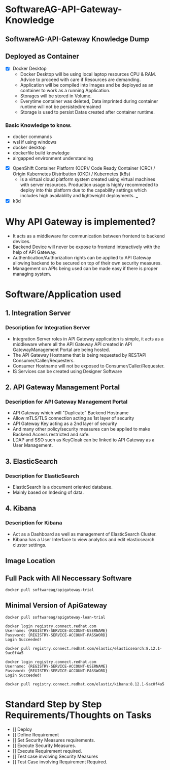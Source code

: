 # SoftwareAG-API-Gateway-Knowledge

## SoftwareAG-API-Gateway Knowledge Dump
## Deployed as Container
- [x] Docker Desktop
  - Docker Desktop will be using local laptop resources CPU & RAM. Advice to proceed with care if Resources are demanding.
  - Application will be compiled into Images and be deployed as an container to work as a running Application.
  - Storages will be stored in Volume.
  - Everytime container was deleted, Data imprinted during container runtime will not be persisted/remained
  - Storage is used to persist Datas created after container runtime.
### Basic Knowledge to know.
  + docker commands
  + wsl if using windows
  + docker desktop
  + dockerfile build knowledge
  + airgapped environment understanding
- [x] OpenShift Container Platform (OCP)/ Code Ready Container (CRC) / Origin Kubernetes Distribution (OKD) / Kubernetes (k8s)
  - is a virtual cloud platform system created using virtual machines with server resources. Production usage is highly recommeded to deploy into this platform due to the capability settings which includes high availablilty and lightweight deployments.
  _
- [x] k3d

# Why API Gateway is implemented?
+ It acts as a middleware for communication between frontend to backend devices.
+ Backend Device will never be expose to frontend interactively with the help of API Gateway.
+ Authentication/Authorization rights can be applied to API Gateway allowing backend to be secured on top of their own security measures.
+ Management on APIs being used can be made easy if there is proper managing system.

# Software/Application used
## 1. Integration Server
### Description for Integration Server
+ Integration Server roles in API Gateway application is simple, it acts as a middleware where all the API Gateway API created in API GatewayManagement Portal are being hosted. 
+ The API Gateway Hostname that is being requested by RESTAPI Consumer/Caller/Requesters.
+ Consumer Hostname will not be exposed to Consumer/Caller/Requester.
+ IS Services can be created using Designer Software
## 2. API Gateway Management Portal
### Description for API Gateway Management Portal
+ API Gateway which will "Duplicate" Backend Hostname
+ Allow mTLS/TLS connection acting as 1st layer of security
+ API Gateway Key acting as a 2nd layer of security
+ And many other policy/security measures can be applied to make Backend Access restricted and safe.
+ LDAP and SSO such as KeyCloak can be linked to API Gateway as a User Management.
## 3. ElasticSearch
### Description for ElasticSearch
+ ElasticSearch is a document oriented database.
+ Mainly based on Indexing of data.
## 4. Kibana
### Description for Kibana
+ Act as a Dashboard as well as management of ElasticSearch Cluster.
+ Kibana has a User Interface to view analytics and edit elasticsearch cluster settings.


## Image Location
## Full Pack with All Neccessary Software
```
docker pull softwareag/apigateway-trial
```
## Minimal Version of ApiGateway
```
docker pull softwareag/apigateway-lean-trial
```
```
docker login registry.connect.redhat.com
Username: {REGISTRY-SERVICE-ACCOUNT-USERNAME}
Password: {REGISTRY-SERVICE-ACCOUNT-PASSWORD}
Login Succeeded!

docker pull registry.connect.redhat.com/elastic/elasticsearch:8.12.1-9ac0f4a5
```
```
docker login registry.connect.redhat.com
Username: {REGISTRY-SERVICE-ACCOUNT-USERNAME}
Password: {REGISTRY-SERVICE-ACCOUNT-PASSWORD}
Login Succeeded!

docker pull registry.connect.redhat.com/elastic/kibana:8.12.1-9ac0f4a5
```
# Standard Step by Step Requirements/Thoughts on Tasks
- [] Deploy
- [] Define Requirement
- [] Set Security Measures requirements.
- [] Execute Security Measures.
- [] Execute Requirement required.
- [] Test case involving Security Measures
- [] Test Case involving Requirement Required.
